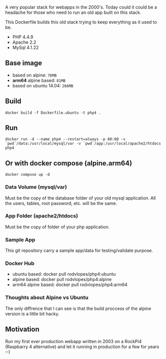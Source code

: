 A very popular stack for webapps in the 2000's. Today could it could be a headache for those who need to run an old app built on this stack. 

This Dockerfile builds this old stack trying to keep everything as it used to be.

  * PHP 4.4.9
  * Apache 2.2
  * MySql 4.1.22

## Base image

  * based on alpine: `76MB`
  * **arm64** alpine based: `81MB`
  * based on ubuntu 14.04: `266MB`

## Build

    docker build -f Dockerfile.ubuntu -t php4 .

## Run

    docker run -d --name php4 --restart=always -p 80:80 -v `pwd`/data:/usr/local/mysql/var -v `pwd`/app:/usr/local/apache2/htdocs php4

## Or with docker compose (alpine.arm64)

    docker compose up -d

### Data Volume (mysql/var)

Must be the copy of the database folder of your old mysql application. All the users, tables, root password, etc. will be the same.

### App Folder (apache2/htdocs)

Must be the copy of folder of your php application.

### Sample App 

This git repository carry a sample app/data for testing/validate purpose.

### Docker Hub

* ubuntu based: docker pull rodvlopes/php4:ubuntu
* alpine based: docker pull rodvlopes/php4:alpine
* arm64 alpine based: docker pull rodvlopes/php4:arm64

### Thoughts about Alpine vs Ubuntu

The only diffrence that I can see is that the build proccess of the alpine version is a little bit hacky.

## Motivation

Run my first ever production webapp written in 2003 on a RockPi4 (Raspbarry 4 alternative) and let it running in production for a few for years :-)
